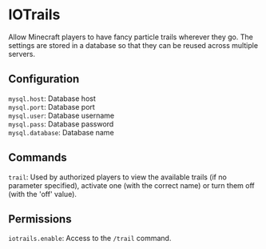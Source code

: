 # IOTrails
Allow Minecraft players to have fancy particle trails wherever they go. The settings are stored in a database so that they can be reused across multiple servers.


## Configuration

`mysql.host`: Database host  
`mysql.port`: Database port  
`mysql.user`: Database username  
`mysql.pass`: Database password  
`mysql.database`: Database name  


## Commands

`trail`: Used by authorized players to view the available trails (if no parameter specified), activate one (with the correct name) or turn them off (with the 'off' value).


## Permissions

`iotrails.enable`: Access to the `/trail` command.
